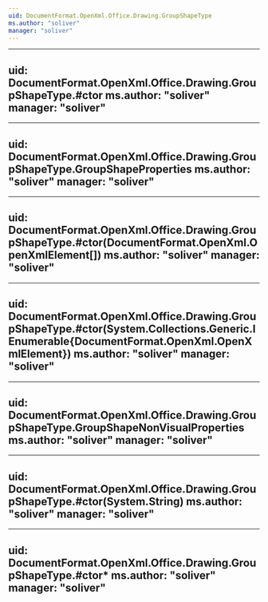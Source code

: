 ```yaml
---
uid: DocumentFormat.OpenXml.Office.Drawing.GroupShapeType
ms.author: "soliver"
manager: "soliver"
---
```


---
uid: DocumentFormat.OpenXml.Office.Drawing.GroupShapeType.#ctor
ms.author: "soliver"
manager: "soliver"
---

---
uid: DocumentFormat.OpenXml.Office.Drawing.GroupShapeType.GroupShapeProperties
ms.author: "soliver"
manager: "soliver"
---

---
uid: DocumentFormat.OpenXml.Office.Drawing.GroupShapeType.#ctor(DocumentFormat.OpenXml.OpenXmlElement[])
ms.author: "soliver"
manager: "soliver"
---

---
uid: DocumentFormat.OpenXml.Office.Drawing.GroupShapeType.#ctor(System.Collections.Generic.IEnumerable{DocumentFormat.OpenXml.OpenXmlElement})
ms.author: "soliver"
manager: "soliver"
---

---
uid: DocumentFormat.OpenXml.Office.Drawing.GroupShapeType.GroupShapeNonVisualProperties
ms.author: "soliver"
manager: "soliver"
---

---
uid: DocumentFormat.OpenXml.Office.Drawing.GroupShapeType.#ctor(System.String)
ms.author: "soliver"
manager: "soliver"
---

---
uid: DocumentFormat.OpenXml.Office.Drawing.GroupShapeType.#ctor*
ms.author: "soliver"
manager: "soliver"
---
